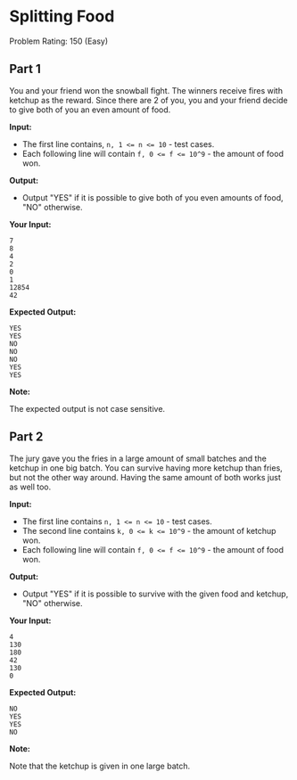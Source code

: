 # Splitting Food
Problem Rating: 150 (Easy)

## Part 1
You and your friend won the snowball fight. The winners receive fires with ketchup as the reward. Since there are 2 of you, you and your friend decide to give both of you an even amount of food.

**Input:**
- The first line contains, `n, 1 <= n <= 10` - test cases.
- Each following line will contain `f, 0 <= f <= 10^9` - the amount of food won.


**Output:**
- Output "YES" if it is possible to give both of you even amounts of food, "NO" otherwise.

**Your Input:**
```
7
8
4
2
0
1
12854
42
```

**Expected Output:**
```
YES
YES
NO
NO
NO
YES
YES
```

**Note:** 

The expected output is not case sensitive.

## Part 2
The jury gave you the fries in a large amount of small batches and the ketchup in one big batch. You can survive having more ketchup than fries, but not the other way around. Having the same amount of both works just as well too.

**Input:**
- The first line contains `n, 1 <= n <= 10` - test cases.
- The second line contains `k, 0 <= k <= 10^9` - the amount of ketchup won.
- Each following line will contain `f, 0 <= f <= 10^9` - the amount of food won.


**Output:**
- Output "YES" if it is possible to survive with the given food and ketchup, "NO" otherwise.


**Your Input:**
```
4
130
180
42
130
0
```

**Expected Output:**
```
NO
YES
YES
NO
```

**Note:** 

Note that the ketchup is given in one large batch.


